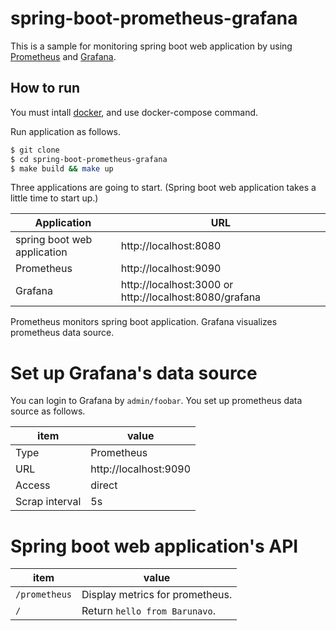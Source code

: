 # spring-boot-prometheus-grafana

This is a sample for monitoring spring boot web application by using [Prometheus](https://prometheus.io/) and [Grafana](https://grafana.com/).

## How to run

You must intall [docker](https://www.docker.com/), and use docker-compose command.

Run application as follows.

```bash
$ git clone 
$ cd spring-boot-prometheus-grafana
$ make build && make up
``` 

Three applications are going to start.
(Spring boot web application takes a little time to start up.)

| Application | URL |
|-------------|------|
|spring boot web application | http://localhost:8080 |
|Prometheus | http://localhost:9090 |
|Grafana | http://localhost:3000 or http://localhost:8080/grafana |

Prometheus monitors spring boot application.
Grafana visualizes prometheus data source.

# Set up Grafana's data source

You can login to Grafana by `admin/foobar`.
You set up prometheus data source as follows.

|item| value |
|---|-----|
|Type|Prometheus|
|URL|http://localhost:9090|
|Access|direct|
|Scrap interval|5s|


# Spring boot web application's API

|item| value |
|---|-----|
|`/prometheus`| Display metrics for prometheus. |
|`/`| Return `hello from Barunavo`. |

